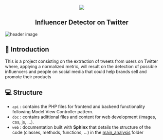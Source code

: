 <p align="center">
  <img src="../blob/main/doc/resources/img/website-icon.jpg" hspace="20">
</p>

<h2 align="center">Influencer Detector on Twitter</h2>

![header image](../blob/main/doc/resources/img/demo.gif)


##  📲 Introduction

This is a project consisting on the extraction of tweets from users on Twitter where, applying a normalized metric, will result on the detection of possible influencers and people on social media that could help brands sell and promote their products

## 💻 Structure

* ``api`` : contains the PHP files for frontend and backend functionality following Model View Controller pattern.
* ``doc`` : contains adittional files and content for web development (images, css, js, ...).
* ``web`` : documentation built with **Sphinx** that details the structure of the code (classes, methods, functions, ...) in the [main_analysis](https://github.com/bisite/SocialBrandAnalysis/tree/master/src/metrics/main_analysis) folder
